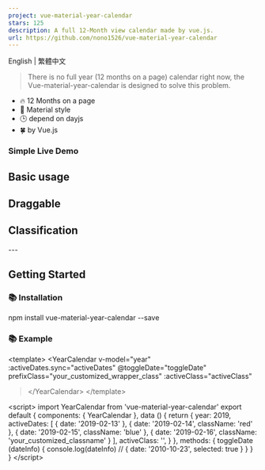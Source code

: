 ```yaml
---
project: vue-material-year-calendar
stars: 125
description: A full 12-Month view calendar made by vue.js.
url: https://github.com/nono1526/vue-material-year-calendar
---
```


English | 繁體中文

> There is no full year (12 months on a page) calendar right now, the Vue-material-year-calendar is designed to solve this problem.

-   🔥 12 Months on a page
-   🌈 Material style
-   🕒 depend on dayjs
-   🍀 by Vue.js

### Simple Live Demo

Basic usage
-----------

Draggable
---------

Classification
--------------

\---

Getting Started
---------------

### 📚 Installation

npm install vue-material-year-calendar --save

### 📚 Example

<template\>
  <YearCalendar
    v-model\="year"
    :activeDates.sync\="activeDates"
    @toggleDate\="toggleDate"
    prefixClass\="your\_customized\_wrapper\_class"
    :activeClass\="activeClass"
  ></YearCalendar\>
</template\>

<script\>
import YearCalendar from 'vue-material-year-calendar'
export default {
  components: { YearCalendar },
  data () {
    return {
      year: 2019,
      activeDates: \[
        { date: '2019-02-13' },
        { date: '2019-02-14', className: 'red' },
        { date: '2019-02-15', className: 'blue' },
        { date: '2019-02-16', className: 'your\_customized\_classname' }
      \],
      activeClass: '',
    }
  },
  methods: {
    toggleDate (dateInfo) {
      console.log(dateInfo)  // { date: '2010-10-23', selected: true }
    }
  }
}
</script\>

<style lang="stylus">
.your\_customized\_wrapper\_class
  background-color: #0aa
  color: white
  &.red
    background-color: red
    color: white
    &:after
      background-image url('./assets/baseline-remove\_circle-24px.svg')
      background-size 100% 100%
  &.blue
    background-color: #0000aa
    color: white
  &.your\_customized\_classname
    background-color: yellow
    color: black
</style\>

📚 props
--------

### v-model

-   Type: `String` | `Number`
-   Required: `true`

The year to be display.

### activeDates.sync

-   Type: `Array of objects`
-   Required: `true`
-   Default: `[]` Your selected dates.

If you set `className` attributes, you can customize it style in CSS.

ex:

  \[
    { date: '2019-02-13' },
    { date: '2019-02-14', className: 'red' },
    { date: '2019-02-15', className: 'blue' },
    { date: '2019-02-16', className: 'your\_customized\_classname' }
  \],

### prefixClass

-   Type: `String`
-   Default: `calendar--active`
-   Required: `true`

A wrapper classname for customized css. Set `prefixClass`'s value, then use it value as a class wrapper in CSS.

ex:

<template\>
<year-calendar
  ...
  prefixClass\="your\_customized\_wrapper\_class"
></year-calendar\>
</template\>

<style lang="stylus">
.your\_customized\_wrapper\_class
  background-color: #0aa
  color: white
  &.red
    background-color: #a00
    color: white
    &:after
      background-image url('./assets/baseline-remove\_circle-24px.svg')
      background-size 100% 100%
  &.blue
    background-color: #0000aa
    color: white
  &.your\_customized\_classname
    background-color: yellow
    color: black
</style\>

### activeClass

-   Type: `String` (default class: info or warning )
-   Default: `''`(empty string)

The classname you want to toggle. For example, set `activeClass` to `my_red` first. Then you click a date on calendar, the date will be add/remove with `my_red` class.

### lang

-   Type: `String`
-   Default: `en`

Choose language to displayed.

`en`: English, `tw`: 繁體中文, `pt`: Português, `de`: Deutsch, `pl`: Polish, `ru`: Русский

### showYearSelector

-   Type: `Boolean`
-   Default: `true`

Show or hide the years selector on top of the calendar.

ex:

:showYearSelector\="false"

### hideSunday

-   Type: `Boolean`
-   Default: `false`

Hide or show all sundays in the calendar.

ex:

:hideSunday\="true"

### hideWeekend

-   Type: `Boolean`
-   Default: `false`

Hide or show all weekends (saturdays and sundays) in the calendar.

ex:

:hideWeekend\="true"

📚 event
--------

### @toggleDate

-   Type: `function`

Function will be called when you select/unselect a date.

ex:

<template\>
  <YearCalendar
    @toggleDate\="myToggleDate"
  ></YearCalendar\>
</template\>

<script\>
  .....
  methods: {
    myToggleDate (dateInfo) {
      console.log(dateInfo) // { date: '2010-10-23', selected: true }
    }
  }
</script\>

### @monthClick

-   $event: `{ year: 2021, month: 1, monthTitle: 'January' }`

Trigger when user click month title.

ex:

<template\>
  <YearCalendar
    @monthClickEvent\="monthClick"
  ></YearCalendar\>
</template\>

<script\>
  .....
  methods: {
    monthClick (monthYearInfo) {
      console.log(monthYearInfo) // { year: 2021, month: 1, monthTitle: 'January' }
    }
  }
</script\>
